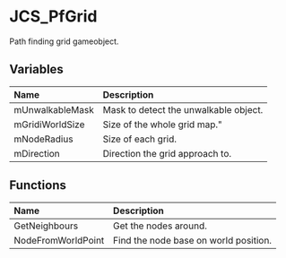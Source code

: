 # JCS_PfGrid

Path finding grid gameobject.

## Variables

| Name            | Description                           |
|:----------------|:--------------------------------------|
| mUnwalkableMask | Mask to detect the unwalkable object. |
| mGridiWorldSize | Size of the whole grid map."          |
| mNodeRadius     | Size of each grid.                    |
| mDirection      | Direction the grid approach to.       |

## Functions

| Name               | Description                           |
|:-------------------|:--------------------------------------|
| GetNeighbours      | Get the nodes around.                 |
| NodeFromWorldPoint | Find the node base on world position. |
